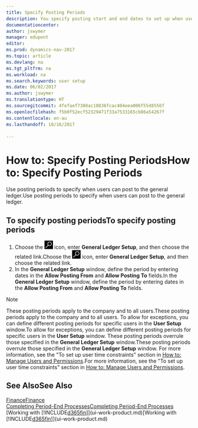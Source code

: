```yaml
---
title: Specify Posting Periods
description: You specify posting start and end dates to set up when users can post to the general ledger.
documentationcenter: 
author: jswymer
manager: edupont
editor: 
ms.prod: dynamics-nav-2017
ms.topic: article
ms.devlang: na
ms.tgt_pltfrm: na
ms.workload: na
ms.search.keywords: user setup
ms.date: 06/02/2017
ms.author: jswymer
ms.translationtype: HT
ms.sourcegitcommit: 4fefaef7380ac10836fcac404eea006f55d8556f
ms.openlocfilehash: f5b0f52ecf52329471f33a7533165cb86a54267f
ms.contentlocale: en-au
ms.lasthandoff: 10/16/2017

---
```

# <a name="how-to-specify-posting-periods"></a><span data-ttu-id="61ef2-103">How to: Specify Posting Periods</span><span class="sxs-lookup"><span data-stu-id="61ef2-103">How to: Specify Posting Periods</span></span>
<span data-ttu-id="61ef2-104">Use posting periods to specify when users can post to the general ledger.</span><span class="sxs-lookup"><span data-stu-id="61ef2-104">Use posting periods to specify when users can post to the general ledger.</span></span>  

## <a name="to-specify-posting-periods"></a><span data-ttu-id="61ef2-105">To specify posting periods</span><span class="sxs-lookup"><span data-stu-id="61ef2-105">To specify posting periods</span></span>
1. <span data-ttu-id="61ef2-106">Choose the ![Search for Page or Report](media/ui-search/search_small.png "Search for Page or Report icon") icon, enter **General Ledger Setup**, and then choose the related link.</span><span class="sxs-lookup"><span data-stu-id="61ef2-106">Choose the ![Search for Page or Report](media/ui-search/search_small.png "Search for Page or Report icon") icon, enter **General Ledger Setup**, and then choose the related link.</span></span>  
2. <span data-ttu-id="61ef2-107">In the **General Ledger Setup** window, define the period by entering dates in the **Allow Posting From** and **Allow Posting To** fields.</span><span class="sxs-lookup"><span data-stu-id="61ef2-107">In the **General Ledger Setup** window, define the period by entering dates in the **Allow Posting From** and **Allow Posting To** fields.</span></span>  

> [!NOTE]  
>   <span data-ttu-id="61ef2-108">These posting periods apply to the company and to all users.</span><span class="sxs-lookup"><span data-stu-id="61ef2-108">These posting periods apply to the company and to all users.</span></span> <span data-ttu-id="61ef2-109">To allow for exceptions, you can define different posting periods for specific users in the **User Setup** window.</span><span class="sxs-lookup"><span data-stu-id="61ef2-109">To allow for exceptions, you can define different posting periods for specific users in the **User Setup** window.</span></span> <span data-ttu-id="61ef2-110">These posting periods overrule those specified in the **General Ledger Setup** window.</span><span class="sxs-lookup"><span data-stu-id="61ef2-110">These posting periods overrule those specified in the **General Ledger Setup** window.</span></span> <span data-ttu-id="61ef2-111">For more information, see the "To set up user time constraints" section in [How to: Manage Users and Permissions](ui-how-users-permissions.md).</span><span class="sxs-lookup"><span data-stu-id="61ef2-111">For more information, see the "To set up user time constraints" section in [How to: Manage Users and Permissions](ui-how-users-permissions.md).</span></span>

## <a name="see-also"></a><span data-ttu-id="61ef2-112">See Also</span><span class="sxs-lookup"><span data-stu-id="61ef2-112">See Also</span></span>
[<span data-ttu-id="61ef2-113">Finance</span><span class="sxs-lookup"><span data-stu-id="61ef2-113">Finance</span></span>](finance.md)  
[<span data-ttu-id="61ef2-114">Completing Period-End Processes</span><span class="sxs-lookup"><span data-stu-id="61ef2-114">Completing Period-End Processes</span></span>](year-how-complete-period-end-processes.md)  
<span data-ttu-id="61ef2-115">[Working with [!INCLUDE[d365fin](includes/d365fin_md.md)]](ui-work-product.md)</span><span class="sxs-lookup"><span data-stu-id="61ef2-115">[Working with [!INCLUDE[d365fin](includes/d365fin_md.md)]](ui-work-product.md)</span></span>

